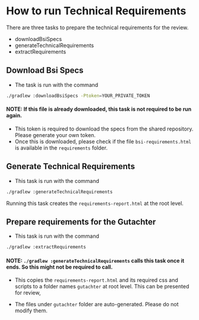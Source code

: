 # How to run Technical Requirements

There are three tasks to prepare the technical requirements for the review.

- downloadBsiSpecs
- generateTechnicalRequirements
- extractRequirements

## Download Bsi Specs

- The task is run with the command

```sh
./gradlew :downloadBsiSpecs -Ptoken=YOUR_PRIVATE_TOKEN
```

#### NOTE: If this file is already downloaded, this task is not required to be run again.

- This token is required to download the specs from the shared repository. Please generate your own
  token.
- Once this is downloaded, please check if the file `bsi-requirements.html` is available in
  the `requirements` folder.

## Generate Technical Requirements

- This task is run with the command

```sh
./gradlew :generateTechnicalRequirements
```

Running this task creates the `requirements-report.html` at the root level.

## Prepare requirements for the Gutachter

- This task is run with the command

```sh
./gradlew :extractRequirements
```

#### NOTE: `./gradlew :generateTechnicalRequirements` calls this task once it ends. So this might not be required to call.

- This copies the `requirements-report.html` and its required css and scripts to a folder
  names `gutachter` at root level. This can be presented for review,

- The files under `gutachter` folder are auto-generated. Please do not modify them.

